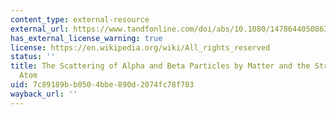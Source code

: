 ```yaml
---
content_type: external-resource
external_url: https://www.tandfonline.com/doi/abs/10.1080/14786440508637080
has_external_license_warning: true
license: https://en.wikipedia.org/wiki/All_rights_reserved
status: ''
title: The Scattering of Alpha and Beta Particles by Matter and the Structure of the
  Atom
uid: 7c89189b-b050-4bbe-890d-2074fc78f703
wayback_url: ''
---
```


